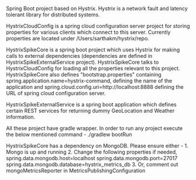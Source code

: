 Spring Boot project based on Hystrix. Hystrix is a network fault and latency tolerant library for distributed systems.

HystrixCloudConfig is a spring cloud configuration server project for storing properties for various clients which connect to this server. Currently properties are located under /Users/sarthakm/hystrix/repo.

HystrixSpikeCore is a spring boot project which uses Hystrix for making calls to external dependencies (dependencies are defined in HystrixSpikeExternalService project). HystrixSpikeCore talks to HystrixCloudConfig for loading all the properties relevant to this project. HystrixSpikeCore also defines "bootstrap.properties" containing spring.application.name=hystrix-command, defining the name of the application and spring.cloud.config.uri=http://localhost:8888 defining the URL of spring cloud configuration server.

HystrixSpikeExternalService is a spring boot application which defines certain REST services for returning dummy GeoLocation and Weather information.

All these project have gradle wrapper. In order to run any project execute the below mentioned command -
  ./gradlew bootRun

HystrixSpikeCore has a dependency on MongoDB. Please ensure either -
    1. Mongo is up and running
    2. Change the following properties if needed,
        spring.data.mongodb.host=localhost
        spring.data.mongodb.port=27017
        spring.data.mongodb.database=hystrix_metrics_db
    3.  Or, comment out mongoMetricsReporter in MetricsPublishingConfiguration    
